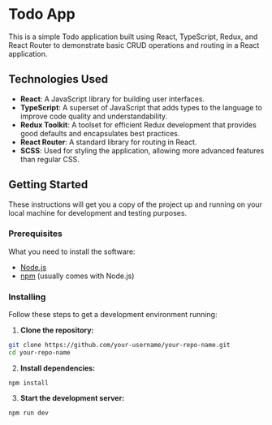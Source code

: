 # Todo App

This is a simple Todo application built using React, TypeScript, Redux, and React Router to demonstrate basic CRUD operations and routing in a React application.

## Technologies Used

- **React**: A JavaScript library for building user interfaces.
- **TypeScript**: A superset of JavaScript that adds types to the language to improve code quality and understandability.
- **Redux Toolkit**: A toolset for efficient Redux development that provides good defaults and encapsulates best practices.
- **React Router**: A standard library for routing in React.
- **SCSS**: Used for styling the application, allowing more advanced features than regular CSS.

## Getting Started

These instructions will get you a copy of the project up and running on your local machine for development and testing purposes.

### Prerequisites

What you need to install the software:

- [Node.js](https://nodejs.org/)
- [npm](https://www.npmjs.com/) (usually comes with Node.js)

### Installing

Follow these steps to get a development environment running:

1. **Clone the repository:**

```bash
git clone https://github.com/your-username/your-repo-name.git
cd your-repo-name
```
2. **Install dependencies:**
```
npm install
```
3. **Start the development server:**
```
npm run dev
```
